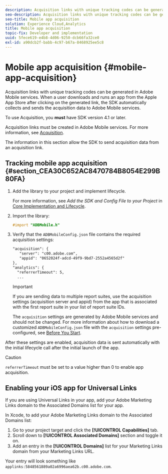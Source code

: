 ```yaml
---
description: Acquisition links with unique tracking codes can be generated in Adobe Mobile services. When a user downloads and runs an app from the Apple App Store after clicking on the generated link, the SDK automatically collects and sends the acquisition data to Adobe Mobile services.
seo-description: Acquisition links with unique tracking codes can be generated in Adobe Mobile services. When a user downloads and runs an app from the Apple App Store after clicking on the generated link, the SDK automatically collects and sends the acquisition data to Adobe Mobile services.
seo-title: Mobile app acquisition
solution: Experience Cloud,Analytics
title: Mobile app acquisition
topic-fix: Developer and implementation
uuid: 5fece619-e4b8-4d06-9250-dcb66fa32ce0
exl-id: a90dcb2f-babb-4c97-b67a-8468925ee5c8
---
```

# Mobile app acquisition {#mobile-app-acquisition}

Acquisition links with unique tracking codes can be generated in Adobe Mobile services. When a user downloads and runs an app from the Apple App Store after clicking on the generated link, the SDK automatically collects and sends the acquisition data to Adobe Mobile services.

 To use Acquisition, you **must** have SDK version 4.1 or later.

Acquisition links must be created in Adobe Mobile services. For more information, see [Acquisition](/help/using/acquisition-main/acquisition-main.md).

The information in this section allow the SDK to send acquisition data from an acquisition link.

## Tracking mobile app acquisition {#section_CEA30C652AC8470784B8054E299B80FA}

1. Add the library to your project and implement lifecycle.

    For more information, see *Add the SDK and Config File to your Project* in [Core Implementation and Lifecycle](/help/ios/getting-started/dev-qs.md). 
1. Import the library: 

   ```objective-c
   #import "ADBMobile.h"
   ```

1. Verify that the `ADBMobileConfig.json` file contains the required acquisition settings: 

   ```xml
   "acquisition": { 
      "server": "c00.adobe.com", 
      "appid": "0652024f-adcd-49f9-9bd7-2552a4565d2f" 
   }, 
   "analytics": { 
     "referrerTimeout": 5, 
     ...
   ```

   >[!IMPORTANT]
   >
   >If you are sending data to multiple report suites, use the acquisition settings (acquisition server and appid) from the app that is associated with the first report suite in your list of report suite IDs.

   The `acquisition` settings are generated by Adobe Mobile services and should not be changed. For more information about how to download a customized `ADBMobileConfig.json` file with the `acquisition` settings pre-configured, see [Before You Start](/help/ios/getting-started/requirements.md).

After these settings are enabled, acquisition data is sent automatically with the initial lifecycle call after the initial launch of the app.

>[!CAUTION]
>
>`referrerTimeout` must be set to a value higher than 0 to enable app acquisition.

## Enabling your iOS app for Universal Links

If you are using Universal Links in your app, add your Adobe Marketing Links domain to the Associated Domains list for your app.

In Xcode, to add your Adobe Marketing Links domain to the Associated Domains list:

1. Go to your project target and click the **[!UICONTROL Capabilities]** tab.
2. Scroll down to **[!UICONTROL Associated Domains]** section and toggle it on. 
3. Add an entry in the **[!UICONTROL Domains]** list for your Marketing Links domain from your Marketing Links URL. 

Your entry will look something like  `applinks:5848561889a02a6996aea62b.c00.adobe.com`.
